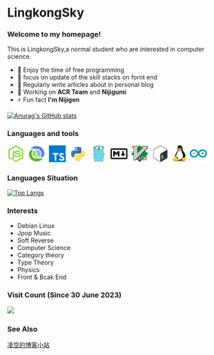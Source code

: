 # LingkongSky
### Welcome to my homepage!
This is LingkongSky,a normal student who are interested in computer science.
- 🌱 Enjoy the time of free programming
- 🤔 focus on update of the skill stacks on fornt end
- 📝 Regularly write articles about in personal blog
- 🔭 Working on **ACR Team** and **Nijigumi**
- ⚡ Fun fact **I'm Nijigen**
  
[![Anurag's GitHub stats](https://github-readme-stats-gules-omega.vercel.app/api?username=LingkongSky&show_icons=true&theme=gruvbox&count_private=true)](https://github.com/anuraghazra/github-readme-stats)

### Languages and tools
<div>
  <img src="https://github.com/devicons/devicon/blob/master/icons/nodejs/nodejs-original.svg" title="Nodejs" alt="Nodejs" width="40" height="40"/>&nbsp;
  <img src="https://github.com/devicons/devicon/blob/master/icons/clojure/clojure-original.svg" title="Clojure" alt="Clojure" width="40" height="40"/>&nbsp;
  <img src="https://github.com/devicons/devicon/blob/master/icons/typescript/typescript-original.svg" title="Typescript" alt="Typescript" width="40" height="40"/>&nbsp;
  <img src="https://github.com/devicons/devicon/blob/master/icons/python/python-original.svg"  title="Python" alt="Python" width="40" height="40"/>&nbsp;
  <img src="https://github.com/devicons/devicon/blob/master/icons/go/go-original.svg" width="40" height="40"/>&nbsp;
  <img src="https://github.com/devicons/devicon/blob/master/icons/markdown/markdown-original.svg" width="40" height="40"/>&nbsp;
  <img src="https://github.com/devicons/devicon/blob/master/icons/vim/vim-original.svg" width="40" height="40"/>&nbsp;
  <img src="https://github.com/devicons/devicon/blob/master/icons/bash/bash-original.svg" width="40" height="40"/>
  <img src="https://github.com/devicons/devicon/blob/master/icons/linux/linux-original.svg" title="Linux" alt="Linux" width="40" height="40"/>
  <img src="https://github.com/devicons/devicon/blob/master/icons/arduino/arduino-original.svg" width="40" height="40"/>&nbsp;
</div>


### Languages Situation
[![Top Langs](https://github-readme-stats.vercel.app/api/top-langs/?username=Lingkongsky)](https://github.com/anuraghazra/github-readme-stats)


### Interests
- Debian Linux
- Jpop Music
- Soft Reverse
- Computer Science
- Category theory
- Type Theory
- Physics
- Front & Bcak End


### Visit Count (Since 30 June 2023)
![](https://count.getloli.com/get/@LingkongSky?theme=moebooru)

### See Also
[凌空的博客小站](https://www.skyblogs.xyz "凌空的博客小站")

